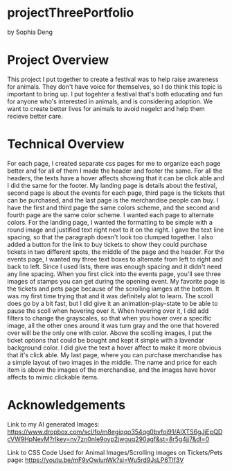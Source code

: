 # projectThreePortfolio
by Sophia Deng

# Project Overview
This project I put together to create a festival was to help raise awareness for animals. They don't have voice for themselves, so I do think this topic is important to bring up. I put togehter a festival that's both educating and fun for anyone who's interested in animals, and is considering adoption. We want to create better lives for animals to avoid negelct and help them recieve better care.

# Technical Overview
For each page, I created separate css pages for me to organize each page better and for all of them I made the header and footer the same. For all the headers, the texts have a hover affects showing that it can be click able and I did the same for the footer. My landing page is details about the festival, second page is about the events for each page, third page is the tickets that can be purchased, and the last page is the merchandise people can buy. I have the first and third page the same colors scheme, and the second and fourth page are the same color scheme. I wanted each page to alternate colors. For the landing page, I wanted the formatting to be simple with a round image and justified text right next to it on the right. I gave the text line spacing, so that the paragraph doesn't look too clumped together. I also added a button for the link to buy tickets to show they could purchase tickets in two different spots, the middle of the page and the header. For the events page, I wanted my three text boxes to alternate from left to right and back to left. Since I used lists, there was enough spacing and it didn't need any line spacing. When you first click into the events page, you'll see three images of stamps you can get during the opening event. My favorite page is the tickets and pets page because of the scrolling iamges at the bottom. It was my first time trying that and it was definitely alot to learn. The scroll does go by a bit fast, but I did give it an animation-play-state to be able to pause the scoll when hovering over it. When hovering over it, I did add filters to change the grayscales, so that when you hover over a specific image, all the other ones around it was turn gray and the one that hovered over will be the only one with color. Above the scolling images, I put the ticket options that could be bought and kept it simple with a lavendar background color. I did give the text a hover affect to make it more obvious that it's click able. My last page, where you can purchase merchandise has a simple layout of two images in the middle. The name and price for each item is above the images of the merchandise, and the images have hover affects to mimic clickable items.

# Acknowledgements
Link to my AI generated Images: https://www.dropbox.com/scl/fo/m8egiqqo354qg0bvfoj91/AIXTS6gJjEpQDcVW9HpNeyM?rlkey=nv7zn0nle9oyp2jwguq290agf&st=8r5g4jj7&dl=0

Link to CSS Code Used for Animal Images/Scrolling images on Tickets/Pets page: https://youtu.be/mF9yOwlunWk?si=Wu5rd9JsLP6Tlf3V